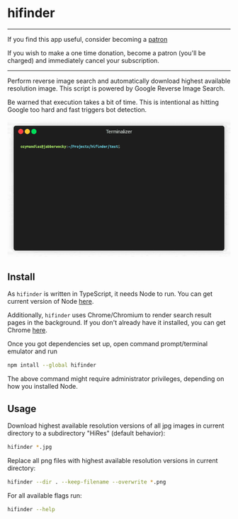# hifinder

---------------------

If you find this app useful, consider becoming a [patron](https://www.patreon.com/ozymandias)

If you wish to make a one time donation, become a patron (you'll be charged) and immediately cancel your subscription.

---------------------

Perform reverse image search and automatically download highest available
resolution image. This script is powered by Google Reverse Image Search.

Be warned that execution takes a bit of time.
This is intentional as hitting Google too hard and fast triggers bot detection.

![demo](./screenshot/demo.gif)

## Install

As `hifinder` is written in TypeScript, it needs Node to run.
You can get current version of Node [here](https://nodejs.org).

Additionally, `hifinder` uses Chrome/Chromium to render search result pages in the background.
If you don't already have it installed, you can get Chrome [here](https://www.google.com/chrome/).

Once you got dependencies set up, open command prompt/terminal emulator and run

```sh
npm intall --global hifinder
```

The above command might require administrator privileges, depending on how you installed Node.

## Usage

Download highest available resolution versions of all jpg images in current directory
to a subdirectory "HiRes" (default behavior):

```sh
hifinder *.jpg
```

Replace all png files with highest available resolution versions in current directory:

```sh
hifinder --dir . --keep-filename --overwrite *.png
```

For all available flags run:

```sh
hifinder --help
```
